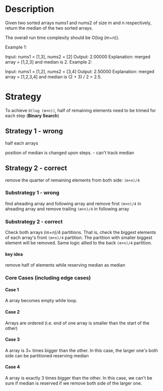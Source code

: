 # Description
Given two sorted arrays nums1 and nums2 of size m and n respectively, return the median of the two sorted arrays.

The overall run time complexity should be O(log (m+n)).

 

Example 1:

Input: nums1 = [1,3], nums2 = [2]
Output: 2.00000
Explanation: merged array = [1,2,3] and median is 2.
Example 2:

Input: nums1 = [1,2], nums2 = [3,4]
Output: 2.50000
Explanation: merged array = [1,2,3,4] and median is (2 + 3) / 2 = 2.5.

# Strategy

To achieve `O(log (m+n))`, half of remaining elements need to be trimed for each step (**Binary Search**)

## Strategy 1 - wrong

half each arrays

position of median is changed upon steps. - can't track median

## Strategy 2 - correct

remove the quarter of remaining elements from both side: `(m+n)/4`

### Substrategy 1 - wrong

find aheading array and following array and remove first `(m+n)/4` in aheading array and remove trailing `(m+n)/4` in following array

### Substrategy 2 - correct

Check both arrays (m+n)/4 partitions. That is, check the biggest elements of each array's front `(m+n)/4` partition. The partition with smaller biggest element will be removed.
Same logic allied to the back `(m+n)/4` partition.

#### key idea

remove half of elements while reserving median as median

### Core Cases (including edge cases)

#### Case 1

A array becomes empty while loop.

#### Case 2

Arrays are ordered (i.e. end of one array is smaller than the start of the other)

#### Case 3

A array is 3+ times bigger than the other. In this case, the larger one's both side can be partitioned reserving median

#### Case 4

A array is exactly 3 times bigger than the other. In this case, we can't be sure if median is reserved if we remove both side of the larger one.